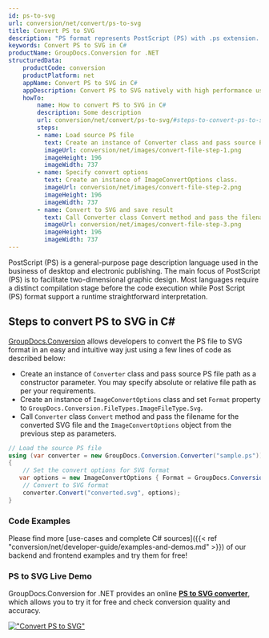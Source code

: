 ```yaml
---
id: ps-to-svg
url: conversion/net/convert/ps-to-svg
title: Convert PS to SVG
description: "PS format represents PostScript (PS) with .ps extension. Learn how to convert PS to SVG file programmatically in C# language using GroupDocs.Conversion for .NET library."
keywords: Convert PS to SVG in C#
productName: GroupDocs.Conversion for .NET
structuredData:
    productCode: conversion
    productPlatform: net
    appName: Convert PS to SVG in C#
    appDescription: Convert PS to SVG natively with high performance using C# language and server side GroupDocs.Conversion for .NET APIs, without the use of any software like Microsoft or Open Office.
    howTo:
        name: How to convert PS to SVG in C# 
        description: Some description
        url: conversion/net/convert/ps-to-svg/#steps-to-convert-ps-to-svg-in-c
        steps:
        - name: Load source PS file 
          text: Create an instance of Converter class and pass source PS file path as a constructor parameter. You may specify absolute or relative file path as per your requirements. 
          imageUrl: conversion/net/images/convert-file-step-1.png
          imageHeight: 196
          imageWidth: 737
        - name: Specify convert options 
          text: Create an instance of ImageConvertOptions class.
          imageUrl: conversion/net/images/convert-file-step-2.png
          imageHeight: 196
          imageWidth: 737
        - name: Convert to SVG and save result 
          text: Call Converter class Convert method and pass the filename for the converted HTML file and the ImageConvertOptions object from the previous step as parameters.
          imageUrl: conversion/net/images/convert-file-step-3.png
          imageHeight: 196
          imageWidth: 737
---
```


PostScript (PS) is a general-purpose page description language used in the business of desktop and electronic publishing. The main focus of PostScript (PS) is to facilitate two-dimensional graphic design. Most languages require a distinct compilation stage before the code execution while Post Script (PS) format support a runtime straightforward interpretation.

## Steps to convert PS to SVG in C#

[GroupDocs.Conversion](https://products.groupdocs.com/conversion/net) allows developers to convert the PS file to SVG format in an easy and intuitive way just using a few lines of code as described below:

* Create an instance of `Converter` class and pass source PS file path as a constructor parameter. You may specify absolute or relative file path as per your requirements. 
* Create an instance of `ImageConvertOptions` class and set `Format` property to `GroupDocs.Conversion.FileTypes.ImageFileType.Svg`.
* Call `Converter` class `Convert` method and pass the filename for the converted SVG file and the `ImageConvertOptions` object from the previous step as parameters.

```csharp
// Load the source PS file
using (var converter = new GroupDocs.Conversion.Converter("sample.ps"))
{
    // Set the convert options for SVG format
   var options = new ImageConvertOptions { Format = GroupDocs.Conversion.FileTypes.ImageFileType.Svg };
    // Convert to SVG format
    converter.Convert("converted.svg", options);
}
```

### Code Examples

Please find more [use-cases and complete C# sources]({{< ref "conversion/net/developer-guide/examples-and-demos.md" >}}) of our backend and frontend examples and try them for free!

### PS to SVG Live Demo

GroupDocs.Conversion for .NET provides an online [**PS to SVG converter**](https://products.groupdocs.app/conversion/ps-to-svg), which allows you to try it for free and check conversion quality and accuracy.

[!["Convert PS to SVG"](conversion/net/images/convert-to-svg/convert-ps-to-svg.png)](https://products.groupdocs.app/conversion/ps-to-svg)
